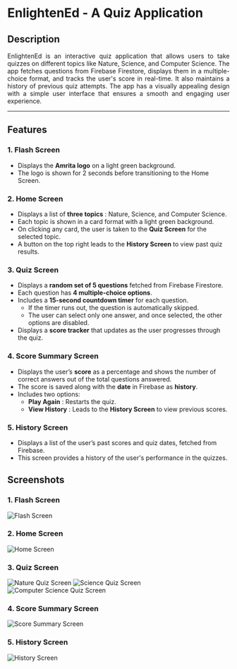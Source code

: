 # EnlightenEd - A Quiz Application

## Description

<p align="justify">
EnlightenEd is an interactive quiz application that allows users to take quizzes on different topics like Nature, Science, and Computer Science. The app fetches questions from Firebase Firestore, displays them in a multiple-choice format, and tracks the user's score in real-time. It also maintains a history of previous quiz attempts. The app has a visually appealing design with a simple user interface that ensures a smooth and engaging user experience.
</p>

---

## Features

### 1. **Flash Screen**
   - Displays the **Amrita logo** on a light green background.
   - The logo is shown for 2 seconds before transitioning to the Home Screen.

### 2. **Home Screen**
   - Displays a list of **three topics** : Nature, Science, and Computer Science.
   - Each topic is shown in a card format with a light green background.
   - On clicking any card, the user is taken to the **Quiz Screen** for the selected topic.
   - A button on the top right leads to the **History Screen** to view past quiz results.

### 3. **Quiz Screen**
   - Displays a **random set of 5 questions** fetched from Firebase Firestore.
   - Each question has **4 multiple-choice options**.
   - Includes a **15-second countdown timer** for each question.
     - If the timer runs out, the question is automatically skipped.
     - The user can select only one answer, and once selected, the other options are disabled.
   - Displays a **score tracker** that updates as the user progresses through the quiz.

### 4. **Score Summary Screen**
   - Displays the user’s **score** as a percentage and shows the number of correct answers out of the total questions answered.
   - The score is saved along with the **date** in Firebase as **history**.
   - Includes two options:
     - **Play Again** : Restarts the quiz.
     - **View History** : Leads to the **History Screen** to view previous scores.

### 5. **History Screen**
   - Displays a list of the user’s past scores and quiz dates, fetched from Firebase.
   - This screen provides a history of the user's performance in the quizzes.

## Screenshots

### 1. **Flash Screen**

![Flash Screen](Screenshots/Flash_Screen.png)

### 2. **Home Screen**

![Home Screen](Screenshots/Home_Screen.png)

### 3. **Quiz Screen**

![Nature Quiz Screen](Screenshots/Nature_Quiz_Screen.png)
![Science Quiz Screen](Screenshots/Science_Quiz_Screen.png)
![Computer Science Quiz Screen](Screenshots/Computer_Science_Quiz_Screen.png)

### 4. **Score Summary Screen**

![Score Summary Screen](Screenshots/Score_Summary_Screen.png)

### 5. **History Screen**

![History Screen](Screenshots/History_Screen.png)
